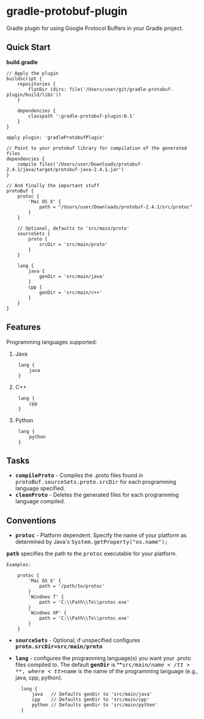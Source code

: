 gradle-protobuf-plugin
======================

Gradle plugin for using Google Protocol Buffers in your Gradle project.

Quick Start
-----
**build.gradle**

    // Apply the plugin
    buildscript {
        repositories {
            flatDir (dirs: file('/Users/user/git/gradle-protobuf-plugin/build/libs'))
        }
        
        dependencies {
            classpath ':gradle-protobuf-plugin:0.1'
        }
    }
    
    apply plugin: 'gradleProtobufPlugin'
    
    // Point to your protobuf library for compilation of the generated files
    dependencies {
        compile files('/Users/user/Downloads/protobuf-2.4.1/java/target/protobuf-java-2.4.1.jar')    
    }
    
    // And finally the important stuff
    protoBuf {
        protoc {
            'Mac OS X' {
                path = "/Users/user/Downloads/protobuf-2.4.1/src/protoc"
            }
        }
        
        // Optional, defaults to 'src/main/proto'
        sourceSets {
            proto {
                srcDir = 'src/main/proto'
            }
        }
    
        lang {
            java {
                genDir = 'src/main/java'
            }
            cpp {
                genDir = 'src/main/c++'
            }
        }
    }
    

Features
-----
Programming languages supported:

1. Java

        lang {
            java
        }
    
2. C++

        lang {
            cpp
        }

3. Python

        lang {
            python
        }

Tasks
-----

* **<tt>compileProto</tt>** - Compiles the .proto files found in <tt>protoBuf.sourceSets.proto.srcDir</tt> for each programming language specified.
* **<tt>cleanProto</tt>** - Deletes the generated files for each programming language compiled.

Conventions
-----
* **<tt>protoc</tt>** - Platform dependent.  Specify the name of your platform as determined by
 Java's <tt>System.getProperty("os.name");</tt>
 
 **<tt>path</tt>** specifies the path to the <tt>protoc</tt> executable for your platform.
    
    Examples:
    
        protoc {
            'Mac OS X' {
                path = '/path/to/protoc'
            }
            'Windows 7' {
                path = 'C:\\Path\\To\\protoc.exe'
            }
            `Windows XP' {
                path = 'C:\\Path\\To\\protoc.exe'
            }
        }
        
* **<tt>sourceSets</tt>** - Optional; if unspecified configures **<tt>proto.srcDir=src/main/proto</tt>**
* **<tt>lang</tt>** - configures the programming language(s) you want your .proto files compiled to.
 The default **<tt>genDir</tt>** is **<tt>src/main/$name</tt>**, where <tt>$name</tt> is the name of the programming language
 (e.g., java, cpp, python).
 
        lang {
            java   // Defaults genDir to 'src/main/java'
            cpp    // Defaults genDir to 'src/main/cpp'
            python // Defaults genDir to 'src/main/python'
        }
